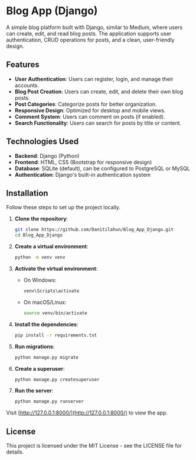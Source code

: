 # Blog App (Django)

A simple blog platform built with Django, similar to Medium, where users can create, edit, and read blog posts. The application supports user authentication, CRUD operations for posts, and a clean, user-friendly design.

## Features

- **User Authentication**: Users can register, login, and manage their accounts.
- **Blog Post Creation**: Users can create, edit, and delete their own blog posts.
- **Post Categories**: Categorize posts for better organization.
- **Responsive Design**: Optimized for desktop and mobile views.
- **Comment System**: Users can comment on posts (if enabled).
- **Search Functionality**: Users can search for posts by title or content.

## Technologies Used

- **Backend**: Django (Python)
- **Frontend**: HTML, CSS (Bootstrap for responsive design)
- **Database**: SQLite (default), can be configured to PostgreSQL or MySQL
- **Authentication**: Django's built-in authentication system

## Installation

Follow these steps to set up the project locally.

1. **Clone the repository**:

   ```bash
   git clone https://github.com/Danitilahun/Blog_App_Django.git
   cd Blog_App_Django
   ```

2. **Create a virtual environment**:

   ```bash
   python -m venv venv
   ```

3. **Activate the virtual environment**:

   - On Windows:

     ```bash
     venv\Scripts\activate
     ```

   - On macOS/Linux:

     ```bash
     source venv/bin/activate
     ```

4. **Install the dependencies**:

   ```bash
   pip install -r requirements.txt
   ```

5. **Run migrations**:

   ```bash
   python manage.py migrate
   ```

6. **Create a superuser**:

   ```bash
   python manage.py createsuperuser
   ```

7. **Run the server**:

   ```bash
   python manage.py runserver
   ```

Visit [http://127.0.0.1:8000/](http://127.0.0.1:8000/) to view the app.

## License

This project is licensed under the MIT License - see the LICENSE file for details.
```